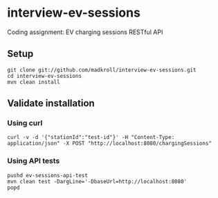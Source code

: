 # interview-ev-sessions
Coding assignment: EV charging sessions RESTful API

## Setup
```
git clone git://github.com/madkroll/interview-ev-sessions.git
cd interview-ev-sessions
mvn clean install
```

## Validate installation
### Using curl
```
curl -v -d '{"stationId":"test-id"}' -H "Content-Type: application/json" -X POST "http://localhost:8080/chargingSessions"
```
### Using API tests
```
pushd ev-sessions-api-test
mvn clean test -DargLine='-DbaseUrl=http://localhost:8080'
popd
```